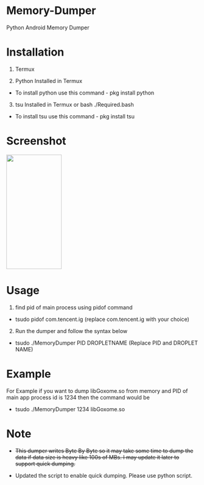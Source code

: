 # Memory-Dumper
Python Android Memory Dumper




# Installation

1. Termux

2. Python Installed in Termux

- To install python use this command - pkg install python

3. tsu Installed in Termux or bash ./Required.bash

- To install tsu use this command - pkg install tsu





# Screenshot

<img src="https://user-images.githubusercontent.com/56850970/119896657-f26c1c80-bf5c-11eb-878e-6a7af2835139.png" width="145" height="300">







# Usage

1. find pid of main process using pidof command

- tsudo pidof com.tencent.ig (replace com.tencent.ig with your choice)

2. Run the dumper and follow the syntax below

- tsudo ./MemoryDumper PID DROPLETNAME (Replace PID and DROPLET NAME)

# Example

For Example if you want to dump libGoxome.so from memory and PID of main app process id is 1234 then the command would be 

- tsudo ./MemoryDumper 1234 libGoxome.so

# Note

- ~~This dumper writes Byte By Byte so it may take some time to dump the data if data size is heavy like 100s of MBs. I may update it later to support quick dumping.~~

- Updated the script to enable quick dumping. Please use python script.

